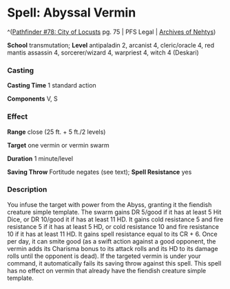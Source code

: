 # Spell: Abyssal Vermin

^([Pathfinder #78: City of Locusts][ss-abyssal-vermin] pg. 75 | PFS Legal | [Archives of Nehtys][sn-abyssal-vermin])

**School** transmutation; **Level** antipaladin 2, arcanist 4, cleric/oracle 4, red mantis assassin 4, sorcerer/wizard 4, warpriest 4, witch 4 (Deskari)

### Casting

**Casting Time** 1 standard action  

**Components** V, S

### Effect

**Range** close (25 ft. + 5 ft./2 levels)  

**Target** one vermin or vermin swarm  

**Duration** 1 minute/level  

**Saving Throw** Fortitude negates (see text); **Spell Resistance** yes

### Description

You infuse the target with power from the Abyss, granting it the fiendish creature simple template. The swarm gains DR 5/good if it has at least 5 Hit Dice, or DR 10/good it if has at least 11 HD. It gains cold resistance 5 and fire resistance 5 if it has at least 5 HD, or cold resistance 10 and fire resistance 10 if it has at least 11 HD. It gains spell resistance equal to its CR + 6. Once per day, it can smite good (as a swift action against a good opponent, the vermin adds its Charisma bonus to its attack rolls and its HD to its damage rolls until the opponent is dead). If the targeted vermin is under your command, it automatically fails its saving throw against this spell. This spell has no effect on vermin that already have the fiendish creature simple template.

[ss-abyssal-vermin]: http://paizo.com/products/btpy93qo
[sn-abyssal-vermin]: http://www.archivesofnethys.com/SpellDisplay.aspx?ItemName=Abyssal%20Vermin